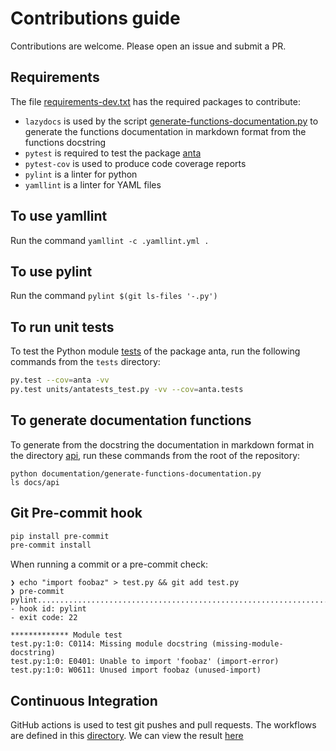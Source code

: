 # Contributions guide

Contributions are welcome.
Please open an issue and submit a PR.

## Requirements

The file [requirements-dev.txt](requirements-dev.txt) has the required packages to contribute:

- `lazydocs` is used by the script [generate-functions-documentation.py](docs/generate-functions-documentation.py) to generate the functions documentation in markdown format from the functions docstring
- `pytest` is required to test the package [anta](anta)
- `pytest-cov` is used to produce code coverage reports
- `pylint` is a linter for python
- `yamllint` is a linter for YAML files

## To use yamllint

Run the command `yamllint -c .yamllint.yml .`

## To use pylint

Run the command `pylint $(git ls-files '-.py')`

## To run unit tests

To test the Python module [tests](anta/tests.py) of the package anta, run the following commands from the `tests` directory:

```bash
py.test --cov=anta -vv
py.test units/antatests_test.py -vv --cov=anta.tests
```

## To generate documentation functions

To generate from the docstring the documentation in markdown format in the directory [api](docs/api), run these commands from the root of the repository:

```shell
python documentation/generate-functions-documentation.py
ls docs/api
```

## Git Pre-commit hook

```bash
pip install pre-commit
pre-commit install
```

When running a commit or a pre-commit check:

```
❯ echo "import foobaz" > test.py && git add test.py
❯ pre-commit
pylint...................................................................Failed
- hook id: pylint
- exit code: 22

************* Module test
test.py:1:0: C0114: Missing module docstring (missing-module-docstring)
test.py:1:0: E0401: Unable to import 'foobaz' (import-error)
test.py:1:0: W0611: Unused import foobaz (unused-import)
```

## Continuous Integration

GitHub actions is used to test git pushes and pull requests. The workflows are defined in this [directory](.github/workflows).
We can view the result [here](https://github.com/arista-netdevops-community/network-test-automation/actions)